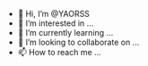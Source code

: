 - 👋 Hi, I’m @YAORSS
- 👀 I’m interested in ...
- 🌱 I’m currently learning ...
- 💞️ I’m looking to collaborate on ...
- 📫 How to reach me ...

<!---
YAORSS/YAORSS is a ✨ special ✨ repository because its `README.md` (this file) appears on your GitHub profile.
You can click the Preview link to take a look at your changes.
--->
